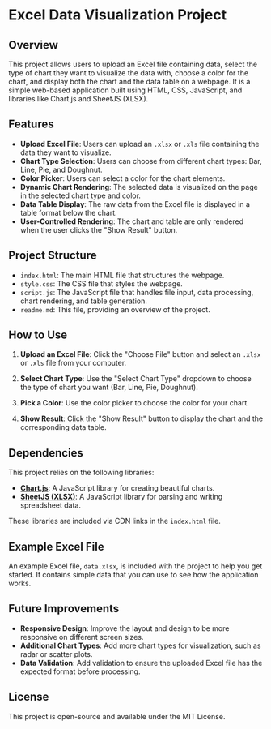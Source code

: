 # Excel Data Visualization Project

## Overview

This project allows users to upload an Excel file containing data, select the type of chart they want to visualize the data with, choose a color for the chart, and display both the chart and the data table on a webpage. It is a simple web-based application built using HTML, CSS, JavaScript, and libraries like Chart.js and SheetJS (XLSX).

## Features

- **Upload Excel File**: Users can upload an `.xlsx` or `.xls` file containing the data they want to visualize.
- **Chart Type Selection**: Users can choose from different chart types: Bar, Line, Pie, and Doughnut.
- **Color Picker**: Users can select a color for the chart elements.
- **Dynamic Chart Rendering**: The selected data is visualized on the page in the selected chart type and color.
- **Data Table Display**: The raw data from the Excel file is displayed in a table format below the chart.
- **User-Controlled Rendering**: The chart and table are only rendered when the user clicks the "Show Result" button.

## Project Structure

- `index.html`: The main HTML file that structures the webpage.
- `style.css`: The CSS file that styles the webpage.
- `script.js`: The JavaScript file that handles file input, data processing, chart rendering, and table generation.
- `readme.md`: This file, providing an overview of the project.

## How to Use

1. **Upload an Excel File**: Click the "Choose File" button and select an `.xlsx` or `.xls` file from your computer.
   
2. **Select Chart Type**: Use the "Select Chart Type" dropdown to choose the type of chart you want (Bar, Line, Pie, Doughnut).

3. **Pick a Color**: Use the color picker to choose the color for your chart.

4. **Show Result**: Click the "Show Result" button to display the chart and the corresponding data table.

## Dependencies

This project relies on the following libraries:

- **[Chart.js](https://www.chartjs.org/)**: A JavaScript library for creating beautiful charts.
- **[SheetJS (XLSX)](https://github.com/SheetJS/sheetjs)**: A JavaScript library for parsing and writing spreadsheet data.

These libraries are included via CDN links in the `index.html` file.

## Example Excel File

An example Excel file, `data.xlsx`, is included with the project to help you get started. It contains simple data that you can use to see how the application works.

## Future Improvements

- **Responsive Design**: Improve the layout and design to be more responsive on different screen sizes.
- **Additional Chart Types**: Add more chart types for visualization, such as radar or scatter plots.
- **Data Validation**: Add validation to ensure the uploaded Excel file has the expected format before processing.

## License

This project is open-source and available under the MIT License.
